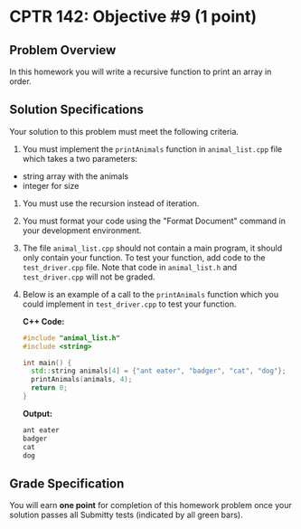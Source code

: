 # CPTR 142: Objective #9 (1 point)

## Problem Overview

In this homework you will write a recursive function to print an array in order.

## Solution Specifications

Your solution to this problem must meet the following criteria.

1. You must implement the `printAnimals` function in `animal_list.cpp` file which takes a two parameters:

  * string array with the animals
  * integer for size

1. You must use the recursion instead of iteration.

1. You must format your code using the "Format Document" command in your development environment.

1. The file `animal_list.cpp` should not contain a main program, it should only contain your function. To test your function, add code to the `test_driver.cpp` file. Note that code in `animal_list.h` and `test_driver.cpp` will not be graded.

1. Below is an example of a call to the `printAnimals` function which you could implement in `test_driver.cpp` to test your function.

    **C++ Code:**
    ```c++
    #include "animal_list.h"
    #include <string>

    int main() {
      std::string animals[4] = {"ant eater", "badger", "cat", "dog"};
      printAnimals(animals, 4);
      return 0;
    }
    ```

    **Output:**
    ```html
    ant eater
    badger
    cat
    dog
    ```

## Grade Specification

You will earn **one point** for completion of this homework problem once your solution passes all Submitty tests (indicated by all green bars).
